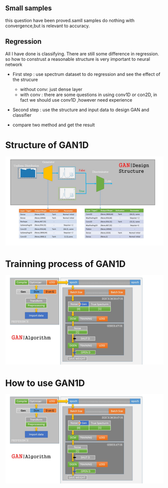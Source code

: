 ## Small samples
this question have been proved.samll samples do nothing with convergence,but is relevant to accuracy.

## Regression
All I have done is classifying. There are still some difference in regression. so how to construst 
a reasonable structure is very important to neural network

* First step : use spectrum dataset to do regression and see the effect of the strucure
  * without conv:  just dense layer
  * with conv : there are some questions in using conv1D or con2D, in fact we should use conv1D ,however need experience 
  
* Second step : use the structure and input data to design GAN  and classifier
* compare two method and get the result
# Structure of GAN1D

![structure](https://github.com/DreamPurchaseZnz/Picture/blob/master/gan1D/structure.JPG)

# Trainning process of GAN1D

![tranning](https://github.com/DreamPurchaseZnz/Picture/blob/master/gan1D/train_precess.JPG)

# How to use GAN1D

![classifier](https://github.com/DreamPurchaseZnz/Picture/blob/master/gan1D/train_precess.JPG)
